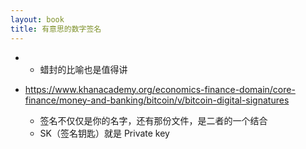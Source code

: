 ```yaml
---
layout: book
title: 有意思的数字签名
---
```

-  - 蜡封的比喻也是值得讲


- <https://www.khanacademy.org/economics-finance-domain/core-finance/money-and-banking/bitcoin/v/bitcoin-digital-signatures>
   - 签名不仅仅是你的名字，还有那份文件，是二者的一个结合
   - SK（签名钥匙）就是 Private key